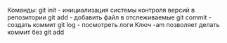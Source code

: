 Команды:
git init - инициализация системы контроля версий в репозитории
git add - добавить файл в отслеживаемые
git commit - создать коммит
git log - посмотреть логи 
Ключ -am позволяет делать коммит без git add